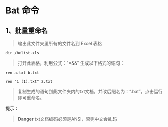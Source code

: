 # Bat 命令

## 1、批量重命名

> 输出此文件夹里所有的文件名到 Excel 表格

```
dir /b>list.xls
```

> 打开此表格，利用公式："=&&" 生成以下格式的语句：

```
ren a.txt b.txt

ren "1 (1).txt" 2.txt
```

> 复制生成的语句到此文件夹内的txt文档，并改后缀名为：“.bat”，点击运行即可重命名。

提示：
> **Danger**  txt文档编码必须是ANSI，否则中文会乱码

